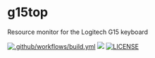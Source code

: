 # g15top
Resource monitor for the Logitech G15 keyboard

[![.github/workflows/build.yml](https://github.com/fruhland/g15top/actions/workflows/build.yml/badge.svg)](https://github.com/fruhland/g15top/actions/workflows/build.yml)
[![](https://img.shields.io/badge/C%2B%2B-11-blue)](https://isocpp.org/)
[![LICENSE](https://img.shields.io/badge/license-GPLv3-orange.svg)](https://github.com/hhu-bsinfo/observatory/blob/master/LICENSE)
